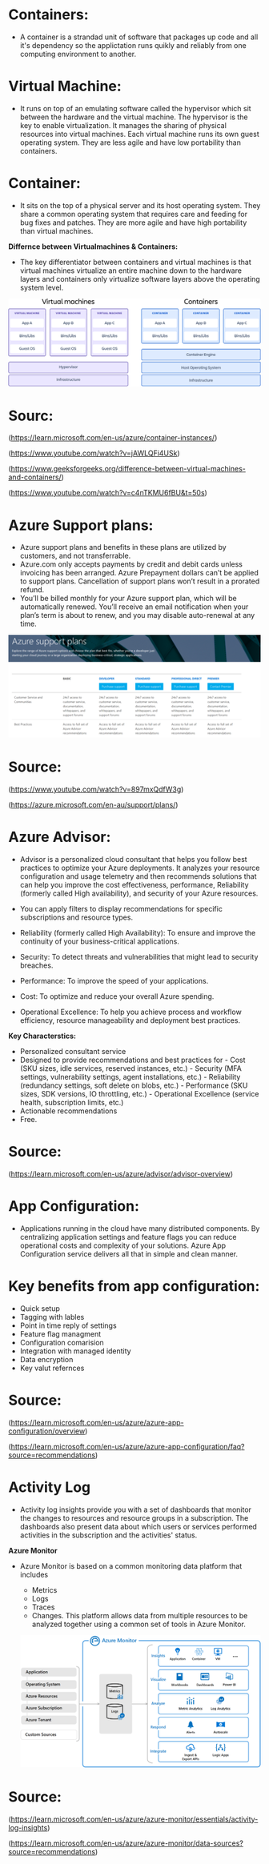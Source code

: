 
# Containers:
- A container is a strandad unit of software that packages up code and all it's dependency so the applictation runs quikly and reliably from one computing environment to another.


# Virtual Machine:
- It runs on top of an emulating software called the hypervisor which sit between the hardware and the virtual machine. The hypervisor is the key to enable virtualization. It manages the sharing of physical resources into virtual machines. Each virtual machine runs its own guest operating system. They are less agile and have low portability than containers.

# Container:
- It sits on the top of a physical server and its host operating system. They share a common operating system that requires care and feeding for bug fixes and patches. They are more agile and have high portability than virtual machines.

**Differnce between Virtualmachines & Containers:**

- The key differentiator between containers and virtual machines is that virtual machines virtualize an entire machine down to the hardware layers and containers only virtualize software layers above the operating system level.


![alt test](../00_includes/Azure3week3/diffbtwvmandcontiners.png "diffbtwvmandcontiners.png")


# Sourc:

(https://learn.microsoft.com/en-us/azure/container-instances/)

(https://www.youtube.com/watch?v=jAWLQFi4USk)

(https://www.geeksforgeeks.org/difference-between-virtual-machines-and-containers/)

(https://www.youtube.com/watch?v=c4nTKMU6fBU&t=50s)

# Azure Support plans:
- Azure support plans and benefits in these plans are utilized by customers, and not transferrable.
- Azure.com only accepts payments by credit and debit cards unless invoicing has been arranged. Azure Prepayment dollars can’t be applied to support plans. Cancellation of support plans won’t result in a prorated refund.
- You’ll be billed monthly for your Azure support plan, which will be automatically renewed. You’ll receive an email notification when your plan’s term is about to renew, and you may disable auto-renewal at any time.


![alt test](../00_includes/Azure3week3/AzureSupportPlans.png "AzureSupportplans.png")

# Source:

(https://www.youtube.com/watch?v=897mxQdfW3g)

(https://azure.microsoft.com/en-au/support/plans/)


# Azure Advisor:

- Advisor is a personalized cloud consultant that helps you follow best practices to optimize your Azure deployments. It analyzes your resource configuration and usage telemetry and then recommends solutions that can help you improve the cost effectiveness, performance, Reliability (formerly called High availability), and security of your Azure resources.
- You can apply filters to display recommendations for specific subscriptions and resource types.

- Reliability (formerly called High Availability): To ensure and improve the continuity of your business-critical applications. 
- Security: To detect threats and vulnerabilities that might lead to security breaches. 
- Performance: To improve the speed of your applications. 
- Cost: To optimize and reduce your overall Azure spending.
- Operational Excellence: To help you achieve process and workflow efficiency, resource manageability and deployment best practices.

**Key Characterstics:**
- Personalized consultant service
- Designed to provide recommendations and best practices for
       - Cost (SKU sizes, idle services, reserved instances, etc.)
       - Security (MFA settings, vulnerability settings, agent installations, etc.)
       - Reliability (redundancy settings, soft delete on blobs, etc.)
       - Performance (SKU sizes, SDK versions, IO throttling, etc.)
       - Operational Excellence (service health, subscription limits, etc.)
- Actionable recommendations
- Free.

# Source:

 (https://learn.microsoft.com/en-us/azure/advisor/advisor-overview)

# App Configuration:
- Applications running in the cloud have many distributed components. By centralizing application settings and feature flags you can reduce operational costs and complexity of your solutions. Azure App Configuration service delivers all that in simple and clean manner.

# Key benefits from app configuration:
- Quick setup
- Tagging with lables
- Point in time reply of settings
- Feature flag managment
- Configuration comarision
- Integration with managed identity
- Data encryption
- Key valut refernces



# Source:

 (https://learn.microsoft.com/en-us/azure/azure-app-configuration/overview)

 (https://learn.microsoft.com/en-us/azure/azure-app-configuration/faq?source=recommendations)

 # Activity Log

 - Activity log insights provide you with a set of dashboards that monitor the changes to resources and resource groups in a subscription. The dashboards also present data about which users or services performed activities in the subscription and the activities' status.

 **Azure Monitor**

 - Azure Monitor is based on a common monitoring data platform that includes

   - Metrics
   - Logs
   - Traces
   - Changes. This platform allows data from multiple resources to be analyzed together using a common set of tools in Azure Monitor.

   ![alt test](../00_includes/Azure3week3/azuremonitorsoverview.png "azuremonitorsoverview.png")










 # Source:

 (https://learn.microsoft.com/en-us/azure/azure-monitor/essentials/activity-log-insights)

 (https://learn.microsoft.com/en-us/azure/azure-monitor/data-sources?source=recommendations)




















